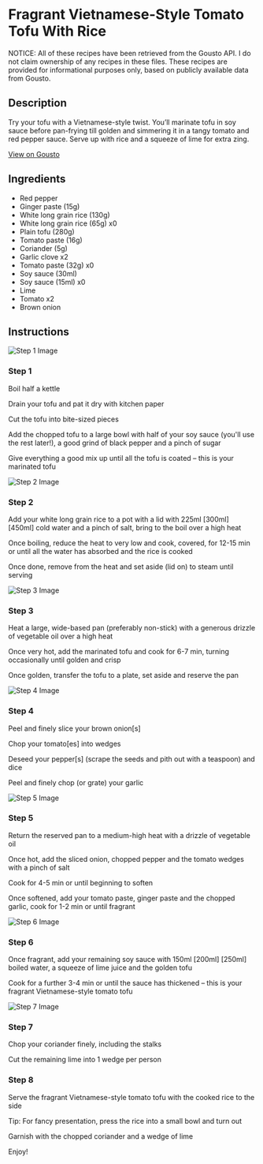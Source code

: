# Fragrant Vietnamese-Style Tomato Tofu With Rice

NOTICE: All of these recipes have been retrieved from the Gousto API. I do not claim ownership of any recipes in these files. These recipes are provided for informational purposes only, based on publicly available data from Gousto.

## Description

Try your tofu with a Vietnamese-style twist. You’ll marinate tofu in soy sauce before pan-frying till golden and simmering it in a tangy tomato and red pepper sauce. Serve up with rice and a squeeze of lime for extra zing.

[View on Gousto](https://www.gousto.co.uk/recipes/cookbook/fragrant-vietnamese-style-tomato-tofu-with-rice)

## Ingredients

- Red pepper
- Ginger paste (15g)
- White long grain rice (130g)
- White long grain rice (65g) x0
- Plain tofu (280g)
- Tomato paste (16g)
- Coriander (5g)
- Garlic clove x2
- Tomato paste (32g) x0
- Soy sauce (30ml)
- Soy sauce (15ml) x0
- Lime
- Tomato x2
- Brown onion

## Instructions

![Step 1 Image](https://production-media.gousto.co.uk/cms/recipe-step-image/Step-1-4-1723728146762-x200.jpg)

### Step 1

Boil half a kettle

Drain your tofu and pat it dry with kitchen paper

Cut the tofu into bite-sized pieces

Add the chopped tofu to a large bowl with half of your soy sauce (you'll use the rest later!), a good grind of black pepper and a pinch of sugar

Give everything a good mix up until all the tofu is coated – this is your marinated tofu

![Step 2 Image](https://production-media.gousto.co.uk/cms/recipe-step-image/Step-2-5-1723728150721-x200.jpg)

### Step 2

Add your white long grain rice to a pot with a lid with 225ml <span class="text-purple">[300ml]</span> <span class="text-danger">[450ml]</span> cold water and a pinch of salt, bring to the boil over a high heat

Once boiling, reduce the heat to very low and cook, covered, for 12-15 min or until all the water has absorbed and the rice is cooked

Once done, remove from the heat and set aside (lid on) to steam until serving

![Step 3 Image](https://production-media.gousto.co.uk/cms/recipe-step-image/Step-3-6-1723728154577-x200.jpg)

### Step 3

Heat a large, wide-based pan (preferably non-stick) with a generous drizzle of vegetable oil over a high heat

Once very hot, add the marinated tofu and cook for 6-7 min, turning occasionally until golden and crisp

Once golden, transfer the tofu to a plate, set aside and reserve the pan

![Step 4 Image](https://production-media.gousto.co.uk/cms/recipe-step-image/Step-4-5-1723728158517-x200.jpg)

### Step 4

Peel and finely slice your brown onion[s]

Chop your tomato[es] into wedges

Deseed your pepper[s] (scrape the seeds and pith out with a teaspoon) and dice

Peel and finely chop (or grate) your garlic

![Step 5 Image](https://production-media.gousto.co.uk/cms/recipe-step-image/Step-5-6-1723728161908-x200.jpg)

### Step 5

Return the reserved pan to a medium-high heat with a drizzle of vegetable oil

Once hot, add the sliced onion, chopped pepper and the tomato wedges with a pinch of salt

Cook for 4-5 min or until beginning to soften

Once softened, add your tomato paste, ginger paste and the chopped garlic, cook for 1-2 min or until fragrant

![Step 6 Image](https://production-media.gousto.co.uk/cms/recipe-step-image/Step-6-5-1723728165300-x200.jpg)

### Step 6

Once fragrant, add your remaining soy sauce with 150ml <span class="text-purple">[200ml]</span> <span class="text-danger">[250ml] </span>boiled water, a squeeze of lime juice and the golden tofu

Cook for a further 3-4 min or until the sauce has thickened – this is your fragrant Vietnamese-style tomato tofu

![Step 7 Image](https://production-media.gousto.co.uk/cms/recipe-step-image/Step-7-4-1723728168583-x200.jpg)

### Step 7

Chop your coriander finely, including the stalks

Cut the remaining lime into 1 wedge per person

### Step 8

Serve the fragrant Vietnamese-style tomato tofu with the cooked rice to the side

Tip: For fancy presentation, press the rice into a small bowl and turn out

Garnish with the chopped coriander and a wedge of lime

Enjoy!


